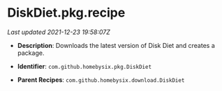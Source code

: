 # DiskDiet.pkg.recipe

_Last updated 2021-12-23 19:58:07Z_

- **Description**: Downloads the latest version of Disk Diet and creates a package.

- **Identifier**: `com.github.homebysix.pkg.DiskDiet`

- **Parent Recipes**: `com.github.homebysix.download.DiskDiet`